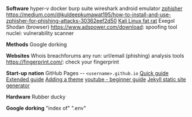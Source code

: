 **Software**
hyper-v
docker
burp suite
wireshark
android emulator
[zphisher](https://github.com/htr-tech/zphisher)
https://medium.com/@kuldeepkumawat195/how-to-install-and-use-zphisher-for-phishing-attacks-30362eef2d50
[Kali Linux fat rat](https://github.com/screetsec/TheFatRat)
Exegol
Shodan (browser)
https://www.adspower.com/download: spoofing tool
nuclei: vulnerability scanner

**Methods**
Google dorking

**Websites**
Whois
breachforums
any run: url/email (phishing) analysis tools
https://fingerprint.com/: check your fingerprint

**Start-up nation**
GitHub Pages -- `<username>.github.io`
[Quick guide](https://pages.github.com/)
[Extended guide](https://docs.github.com/en/pages/getting-started-with-github-pages/creating-a-github-pages-site)
[Adding a theme](https://docs.github.com/en/pages/setting-up-a-github-pages-site-with-jekyll/adding-a-theme-to-your-github-pages-site-using-jekyll) 
[youtube - beginner guide](https://youtu.be/5XhxR9Vs6zc)
[Jekyll static site generator](https://youtu.be/F8iOU1ci19Q)

**Hardware**
Rubber ducky

**Google dorking**
"index of" ".env"
